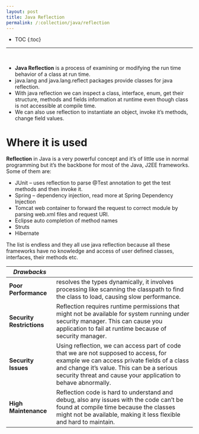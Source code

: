 ```yaml
---
layout: post
title: Java Reflection
permalink: /:collection/java/reflection
---
```


- TOC
{:toc}

<hr><br>

* **Java Reflection** is a process of examining or modifying the run time behavior of a class at run time.
* java.lang and java.lang.reflect packages provide classes for java reflection. 
* With java reflection we can inspect a class, interface, enum, get their structure, methods and fields information at runtime even though class is not accessible at compile time. 
* We can also use reflection to instantiate an object, invoke it’s methods, change field values.

# Where it is used
**Reflection** in Java is a very powerful concept and it’s of little use in normal programming but it’s the backbone for most of the Java, J2EE frameworks. Some of them are:
* JUnit – uses reflection to parse @Test annotation to get the test methods and then invoke it. 
* Spring – dependency injection, read more at Spring Dependency Injection
* Tomcat web container to forward the request to correct module by parsing web.xml files and request URI.
* Eclipse auto completion of method names 
* Struts
* Hibernate

The list is endless and they all use java reflection because all these frameworks have no knowledge and access of user defined classes, interfaces, their methods etc.

|*Drawbacks*||
---|---
**Poor Performance**	    |resolves the types dynamically, it involves processing like scanning the classpath to find the class to load, causing slow performance.
**Security Restrictions**	|Reflection requires runtime permissions that might not be available for system running under security manager. This can cause you application to fail at runtime because of security manager.
**Security Issues**	        |Using reflection, we can access part of code that we are not supposed to access, for example we can access private fields of a class and change it’s value. This can be a serious security threat and cause your application to behave abnormally.
**High Maintenance**	    |Reflection code is hard to understand and debug, also any issues with the code can’t be found at compile time because the classes might not be available, making it less flexible and hard to maintain.
